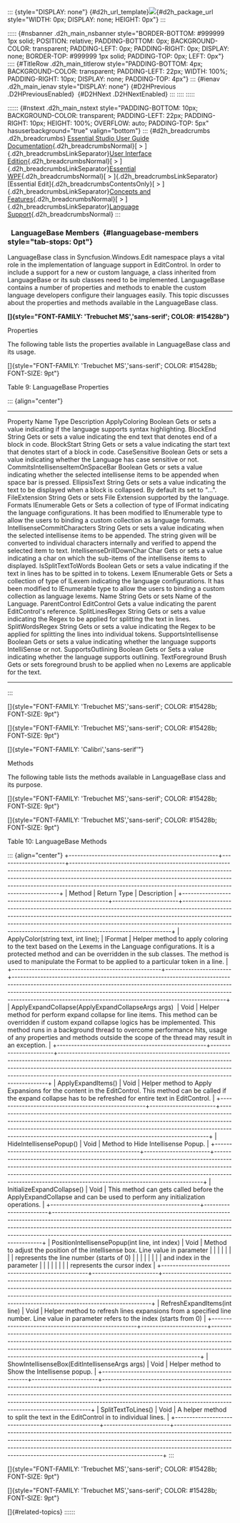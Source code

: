 ::: {style="DISPLAY: none"}
[](ms-xhelp:///?Id=d2h_url_template){#d2h_url_template}![](!package_url!){#d2h_package_url style="WIDTH: 0px; DISPLAY: none; HEIGHT: 0px"}
:::

::::: {#nsbanner .d2h_main_nsbanner style="BORDER-BOTTOM: #999999 1px solid; POSITION: relative; PADDING-BOTTOM: 0px; BACKGROUND-COLOR: transparent; PADDING-LEFT: 0px; PADDING-RIGHT: 0px; DISPLAY: none; BORDER-TOP: #999999 1px solid; PADDING-TOP: 0px; LEFT: 0px"}
:::: {#TitleRow .d2h_main_titlerow style="PADDING-BOTTOM: 4px; BACKGROUND-COLOR: transparent; PADDING-LEFT: 22px; WIDTH: 100%; PADDING-RIGHT: 10px; DISPLAY: none; PADDING-TOP: 4px"}
::: {#ienav .d2h_main_ienav style="DISPLAY: none"}
[](ms-xhelp:///?Id=de8e7df8-c35c-4973-9bd8-8a1a0390070e){#D2HPrevious .D2HPreviousEnabled}  [](ms-xhelp:///?Id=4d03beb4-80c7-4824-8f25-d3c92bd8051b){#D2HNext .D2HNextEnabled}
:::
::::
:::::

:::::: {#nstext .d2h_main_nstext style="PADDING-BOTTOM: 10px; BACKGROUND-COLOR: transparent; PADDING-LEFT: 22px; PADDING-RIGHT: 10px; HEIGHT: 100%; OVERFLOW: auto; PADDING-TOP: 5px" hasuserbackground="true" valign="bottom"}
::: {#d2h_breadcrumbs .d2h_breadcrumbs}
[Essential Studio User Guide Documentation](ms-xhelp:///?Id=12457748-09e3-4d74-a240-8e049cedf030){.d2h_breadcrumbsNormal}[ \> ]{.d2h_breadcrumbsLinkSeparator}[User Interface Edition](ms-xhelp:///?Id=c29296b7-531c-413b-a0ec-488ca1f7f669){.d2h_breadcrumbsNormal}[ \> ]{.d2h_breadcrumbsLinkSeparator}[Essential WPF](ms-xhelp:///?Id=7f4f82c5-151c-4262-94d0-75c4626c77bc){.d2h_breadcrumbsNormal}[ \> ]{.d2h_breadcrumbsLinkSeparator}[Essential Edit]{.d2h_breadcrumbsContentsOnly}[ \> ]{.d2h_breadcrumbsLinkSeparator}[Concepts and Features](ms-xhelp:///?Id=f61feb80-1940-4b18-ab36-1ab89df8b52a){.d2h_breadcrumbsNormal}[ \> ]{.d2h_breadcrumbsLinkSeparator}[Language Support](ms-xhelp:///?Id=25124e73-46d4-4eee-a5bb-f3c15c93e5b4){.d2h_breadcrumbsNormal}
:::

###   LanguageBase Members  {#languagebase-members style="tab-stops: 0pt"}

LanguageBase class in Syncfusion.Windows.Edit namespace plays a vital role in the implementation of language support in EditControl. In order to include a support for a new or custom language, a class inherited from LanguageBase or its sub classes need to be implemented. LanguageBase contains a number of properties and methods to enable the custom language developers configure their languages easily. This topic discusses about the properties and methods available in the LanguageBase class.

**[]{style="FONT-FAMILY: 'Trebuchet MS','sans-serif'; COLOR: #15428b"}** 

Properties

The following table lists the properties available in LanguageBase class and its usage.

[]{style="FONT-FAMILY: 'Trebuchet MS','sans-serif'; COLOR: #15428b; FONT-SIZE: 9pt"} 

Table 9: LanguageBase Properties

::: {align="center"}
  ----------------------------------- ------------- ---------------------------------------------------------------------------------------------------------------------------------------------------------------------------------------------------------------
  Property Name                       Type          Description
  ApplyColoring                       Boolean       Gets or sets a value indicating if the language supports syntax highlighting.
  BlockEnd                            String        Gets or sets a value indicating the end text that denotes end of a block in code.
  BlockStart                          String        Gets or sets a value indicating the start text that denotes start of a block in code.
  CaseSensitive                       Boolean       Gets or sets a value indicating whether the Language has case sensitive or not.
  CommitsIntellisenseItemOnSpaceBar   Boolean       Gets or sets a value indicating whether the selected intellisense items to be appended when space bar is pressed.
  EllipsisText                        String        Gets or sets a value indicating the text to be displayed when a block is collapsed. By default its set to \"\...\".
  FileExtension                       String        Gets or sets File Extension supported by the language.
  Formats                             IEnumerable   Gets or Sets a collection of type of IFormat indicating the language configurations. It has been modified to IEnumerable type to allow the users to binding a custom collection as language formats.
  IntellisenseCommitCharacters        String        Gets or sets a value indicating when the selected intellisense items to be appended. The string given will be converted to individual characters internally and verified to append the selected item to text.
  IntellisenseDrillDownChar           Char          Gets or sets a value indicating a char on which the sub-items of the intellisense items to displayed.
  IsSplitTextToWords                  Boolean       Gets or sets a value indicating if the text in lines has to be spitted in to tokens.
  Lexem                               IEnumerable   Gets or Sets a collection of type of ILexem indicating the language configurations. It has been modified to IEnumerable type to allow the users to binding a custom collection as language lexems.
  Name                                String        Gets or sets Name of the Language.
  ParentControl                       EditControl   Gets a value indicating the parent EditControl's reference.
  SplitLinesRegex                     String        Gets or sets a value indicating the Regex to be applied for splitting the text in lines.
  SplitWordsRegex                     String        Gets or sets a value indicating the Regex to be applied for splitting the lines into individual tokens.
  SupportsIntellisense                Boolean       Gets or sets a value indicating whether the language supports IntelliSense or not.
  SupportsOutlining                   Boolean       Gets or Sets a value indicating whether the language supports outlining.
  TextForeground                      Brush         Gets or sets foreground brush to be applied when no Lexems are applicable for the text.
  ----------------------------------- ------------- ---------------------------------------------------------------------------------------------------------------------------------------------------------------------------------------------------------------
:::

[]{style="FONT-FAMILY: 'Trebuchet MS','sans-serif'; COLOR: #15428b; FONT-SIZE: 9pt"} 

[]{style="FONT-FAMILY: 'Trebuchet MS','sans-serif'; COLOR: #15428b; FONT-SIZE: 9pt"} 

[]{style="FONT-FAMILY: 'Calibri','sans-serif'"} 

Methods

The following table lists the methods available in LanguageBase class and its purpose.

[]{style="FONT-FAMILY: 'Trebuchet MS','sans-serif'; COLOR: #15428b; FONT-SIZE: 9pt"} 

[]{style="FONT-FAMILY: 'Trebuchet MS','sans-serif'; COLOR: #15428b; FONT-SIZE: 9pt"} 

Table 10: LanguageBase Methods

::: {align="center"}
+----------------------------------------------------+-----------------------+--------------------------------------------------------------------------------------------------------------------------------------------------------------------------------------------------------------------------------------------------------------------------------------------------------------------+
| Method                                             | Return Type           | Description                                                                                                                                                                                                                                                                                                        |
+----------------------------------------------------+-----------------------+--------------------------------------------------------------------------------------------------------------------------------------------------------------------------------------------------------------------------------------------------------------------------------------------------------------------+
| ApplyColor(string text, int line);                 | IFormat               | Helper method to apply coloring to the text based on the Lexems in the Language configurations. It is a protected method and can be overridden in the sub classes. The method is used to manipulate the Format to be applied to a particular token in a line.                                                      |
+----------------------------------------------------+-----------------------+--------------------------------------------------------------------------------------------------------------------------------------------------------------------------------------------------------------------------------------------------------------------------------------------------------------------+
| ApplyExpandCollapse(ApplyExpandCollapseArgs args)  | Void                  | Helper method for perform expand collapse for line items. This method can be overridden if custom expand collapse logics has be implemented. This method runs in a background thread to overcome performance hits, usage of any properties and methods outside the scope of the thread may result in an exception. |
+----------------------------------------------------+-----------------------+--------------------------------------------------------------------------------------------------------------------------------------------------------------------------------------------------------------------------------------------------------------------------------------------------------------------+
| ApplyExpandItems()                                 | Void                  | Helper method to Apply Expansions for the content in the EditControl. This method can be called if the expand collapse has to be refreshed for entire text in EditControl.                                                                                                                                         |
+----------------------------------------------------+-----------------------+--------------------------------------------------------------------------------------------------------------------------------------------------------------------------------------------------------------------------------------------------------------------------------------------------------------------+
| HideIntellisensePopup()                            | Void                  | Method to Hide Intellisense Popup.                                                                                                                                                                                                                                                                                 |
+----------------------------------------------------+-----------------------+--------------------------------------------------------------------------------------------------------------------------------------------------------------------------------------------------------------------------------------------------------------------------------------------------------------------+
| InitializeExpandCollapse()                         | Void                  | This method can gets called before the ApplyExpandCollapse and can be used to perform any initialization operations.                                                                                                                                                                                               |
+----------------------------------------------------+-----------------------+--------------------------------------------------------------------------------------------------------------------------------------------------------------------------------------------------------------------------------------------------------------------------------------------------------------------+
| PositionIntellisensePopup(int line, int index)     | Void                  | Method to adjust the position of the intellisense box. Line value in parameter                                                                                                                                                                                                                                     |
|                                                    |                       |                                                                                                                                                                                                                                                                                                                    |
|                                                    |                       | represents the line number (starts of 0)                                                                                                                                                                                                                                                                           |
|                                                    |                       |                                                                                                                                                                                                                                                                                                                    |
|                                                    |                       | and index in the parameter                                                                                                                                                                                                                                                                                         |
|                                                    |                       |                                                                                                                                                                                                                                                                                                                    |
|                                                    |                       | represents the cursor index                                                                                                                                                                                                                                                                                        |
+----------------------------------------------------+-----------------------+--------------------------------------------------------------------------------------------------------------------------------------------------------------------------------------------------------------------------------------------------------------------------------------------------------------------+
| RefreshExpandItems(int line)                       | Void                  | Helper method to refresh lines expansions from a specified line number. Line value in parameter refers to the index (starts from 0)                                                                                                                                                                                |
+----------------------------------------------------+-----------------------+--------------------------------------------------------------------------------------------------------------------------------------------------------------------------------------------------------------------------------------------------------------------------------------------------------------------+
| ShowIntellisenseBox(EditIntellisenseArgs args)     | Void                  | Helper method to Show the Intellisense popup.                                                                                                                                                                                                                                                                      |
+----------------------------------------------------+-----------------------+--------------------------------------------------------------------------------------------------------------------------------------------------------------------------------------------------------------------------------------------------------------------------------------------------------------------+
| SplitTextToLines()                                 | Void                  | A helper method to split the text in the EditControl in to individual lines.                                                                                                                                                                                                                                       |
+----------------------------------------------------+-----------------------+--------------------------------------------------------------------------------------------------------------------------------------------------------------------------------------------------------------------------------------------------------------------------------------------------------------------+
:::

[]{style="FONT-FAMILY: 'Trebuchet MS','sans-serif'; COLOR: #15428b; FONT-SIZE: 9pt"} 

[]{style="FONT-FAMILY: 'Trebuchet MS','sans-serif'; COLOR: #15428b; FONT-SIZE: 9pt"} 

[]{#related-topics}
::::::
